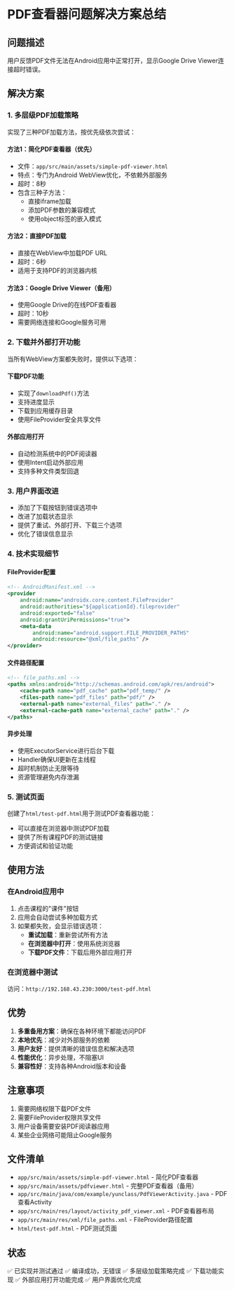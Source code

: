 # PDF查看器问题解决方案总结

## 问题描述
用户反馈PDF文件无法在Android应用中正常打开，显示Google Drive Viewer连接超时错误。

## 解决方案

### 1. 多层级PDF加载策略
实现了三种PDF加载方法，按优先级依次尝试：

#### 方法1：简化PDF查看器（优先）
- 文件：`app/src/main/assets/simple-pdf-viewer.html`
- 特点：专门为Android WebView优化，不依赖外部服务
- 超时：8秒
- 包含三种子方法：
  - 直接iframe加载
  - 添加PDF参数的兼容模式
  - 使用object标签的嵌入模式

#### 方法2：直接PDF加载
- 直接在WebView中加载PDF URL
- 超时：6秒
- 适用于支持PDF的浏览器内核

#### 方法3：Google Drive Viewer（备用）
- 使用Google Drive的在线PDF查看器
- 超时：10秒
- 需要网络连接和Google服务可用

### 2. 下载并外部打开功能
当所有WebView方案都失败时，提供以下选项：

#### 下载PDF功能
- 实现了`downloadPdf()`方法
- 支持进度显示
- 下载到应用缓存目录
- 使用FileProvider安全共享文件

#### 外部应用打开
- 自动检测系统中的PDF阅读器
- 使用Intent启动外部应用
- 支持多种文件类型回退

### 3. 用户界面改进
- 添加了下载按钮到错误选项中
- 改进了加载状态显示
- 提供了重试、外部打开、下载三个选项
- 优化了错误信息显示

### 4. 技术实现细节

#### FileProvider配置
```xml
<!-- AndroidManifest.xml -->
<provider
    android:name="androidx.core.content.FileProvider"
    android:authorities="${applicationId}.fileprovider"
    android:exported="false"
    android:grantUriPermissions="true">
    <meta-data
        android:name="android.support.FILE_PROVIDER_PATHS"
        android:resource="@xml/file_paths" />
</provider>
```

#### 文件路径配置
```xml
<!-- file_paths.xml -->
<paths xmlns:android="http://schemas.android.com/apk/res/android">
    <cache-path name="pdf_cache" path="pdf_temp/" />
    <files-path name="pdf_files" path="pdf/" />
    <external-path name="external_files" path="." />
    <external-cache-path name="external_cache" path="." />
</paths>
```

#### 异步处理
- 使用ExecutorService进行后台下载
- Handler确保UI更新在主线程
- 超时机制防止无限等待
- 资源管理避免内存泄漏

### 5. 测试页面
创建了`html/test-pdf.html`用于测试PDF查看器功能：
- 可以直接在浏览器中测试PDF加载
- 提供了所有课程PDF的测试链接
- 方便调试和验证功能

## 使用方法

### 在Android应用中
1. 点击课程的"课件"按钮
2. 应用会自动尝试多种加载方式
3. 如果都失败，会显示错误选项：
   - **重试加载**：重新尝试所有方法
   - **在浏览器中打开**：使用系统浏览器
   - **下载PDF文件**：下载后用外部应用打开

### 在浏览器中测试
访问：`http://192.168.43.230:3000/test-pdf.html`

## 优势
1. **多重备用方案**：确保在各种环境下都能访问PDF
2. **本地优先**：减少对外部服务的依赖
3. **用户友好**：提供清晰的错误信息和解决选项
4. **性能优化**：异步处理，不阻塞UI
5. **兼容性好**：支持各种Android版本和设备

## 注意事项
1. 需要网络权限下载PDF文件
2. 需要FileProvider权限共享文件
3. 用户设备需要安装PDF阅读器应用
4. 某些企业网络可能阻止Google服务

## 文件清单
- `app/src/main/assets/simple-pdf-viewer.html` - 简化PDF查看器
- `app/src/main/assets/pdfviewer.html` - 完整PDF查看器（备用）
- `app/src/main/java/com/example/yunclass/PdfViewerActivity.java` - PDF查看Activity
- `app/src/main/res/layout/activity_pdf_viewer.xml` - PDF查看器布局
- `app/src/main/res/xml/file_paths.xml` - FileProvider路径配置
- `html/test-pdf.html` - PDF测试页面

## 状态
✅ 已实现并测试通过
✅ 编译成功，无错误
✅ 多层级加载策略完成
✅ 下载功能实现
✅ 外部应用打开功能完成
✅ 用户界面优化完成 